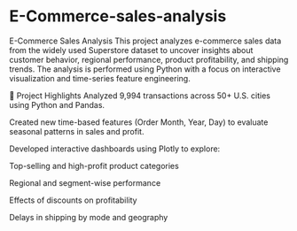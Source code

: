 # E-Commerce-sales-analysis
E-Commerce Sales Analysis
This project analyzes e-commerce sales data from the widely used Superstore dataset to uncover insights about customer behavior, regional performance, product profitability, and shipping trends. The analysis is performed using Python with a focus on interactive visualization and time-series feature engineering.

📌 Project Highlights
Analyzed 9,994 transactions across 50+ U.S. cities using Python and Pandas.

Created new time-based features (Order Month, Year, Day) to evaluate seasonal patterns in sales and profit.

Developed interactive dashboards using Plotly to explore:

Top-selling and high-profit product categories

Regional and segment-wise performance

Effects of discounts on profitability

Delays in shipping by mode and geography



